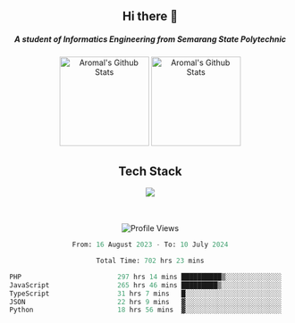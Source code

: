 <div align="center">
  <h2>Hi there 👋</h2>

  <h5>A student of Informatics Engineering from Semarang State Polytechnic</h5>

  <img
    height="160"
    alt="Aromal's Github Stats"
    src="https://github-readme-stats.vercel.app/api?username=dafariski77&show_icons=true&theme=tokyonight&count_private=true"
  />
  <img
    alt="Aromal's Github Stats"
    height="160"
    src="https://github-readme-stats.vercel.app/api/top-langs/?username=dafariski77&layout=compact&theme=tokyonight"
  />

  <h2>Tech Stack</h2>
  <a href="https://skillicons.dev">
    <img src="https://skillicons.dev/icons?i=ts,express,nextjs,laravel,fastapi,postgres,mysql,mongodb,redis,planetscale,prisma,docker,git,jest,kafka,gcp,tailwind,mui&perline=14" />
  </a>

  <br /><br />
  <img src="https://komarev.com/ghpvc/?username=dafariski77&abbreviated=true" alt="Profile Views">
    
  <!--START_SECTION:waka-->

```python
From: 16 August 2023 - To: 10 July 2024

Total Time: 702 hrs 23 mins

PHP                        297 hrs 14 mins ██████████▒░░░░░░░░░░░░░░   41.57 %
JavaScript                 265 hrs 46 mins █████████▒░░░░░░░░░░░░░░░   37.17 %
TypeScript                 31 hrs 7 mins   █░░░░░░░░░░░░░░░░░░░░░░░░   04.35 %
JSON                       22 hrs 9 mins   ▓░░░░░░░░░░░░░░░░░░░░░░░░   03.10 %
Python                     18 hrs 56 mins  ▓░░░░░░░░░░░░░░░░░░░░░░░░   02.65 %
```

<!--END_SECTION:waka-->
</div>
